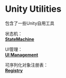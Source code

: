 # Unity Utilities

包含了一些Unity自用工具

状态机：\
**[StateMachine](docs/StateMachine.md)**

UI管理：\
**[UI Management](docs/UI_Management.md)**

可序列化对象注册表：\
**[Registry](docs/Registry.md)**
